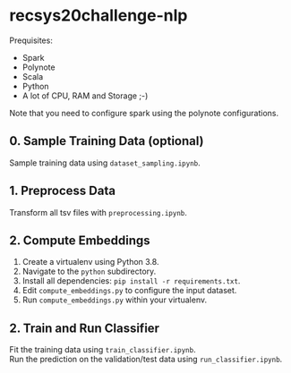 # recsys20challenge-nlp

Prequisites:
- Spark
- Polynote
- Scala
- Python
- A lot of CPU, RAM and Storage ;-)

Note that you need to configure spark using the polynote configurations.

## 0. Sample Training Data (optional)

Sample training data using `dataset_sampling.ipynb`.

## 1. Preprocess Data

Transform all tsv files with `preprocessing.ipynb`.  

## 2. Compute Embeddings

1. Create a virtualenv using Python 3.8.
2. Navigate to the `python` subdirectory.
3. Install all dependencies: `pip install -r requirements.txt`.
4. Edit `compute_embeddings.py` to configure the input dataset.
5. Run `compute_embeddings.py` within your virtualenv.

## 2. Train and Run Classifier

Fit the training data using `train_classifier.ipynb`.  
Run the prediction on the validation/test data using `run_classifier.ipynb`.  
